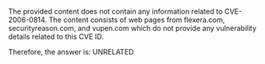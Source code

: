 The provided content does not contain any information related to CVE-2006-0814. The content consists of web pages from flexera.com, securityreason.com, and vupen.com which do not provide any vulnerability details related to this CVE ID.

Therefore, the answer is: UNRELATED